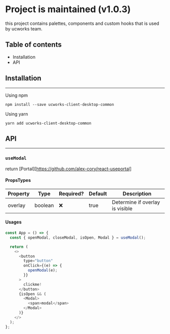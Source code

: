 # Project is maintained (v1.0.3)

this project contains palettes, components and custom hooks that is used by ucworks team.

## Table of contents 
* Installation
* API 

## Installation 
---
Using npm
```
npm install --save ucworks-client-desktop-common
```

Using yarn 
```
yarn add ucworks-client-desktop-common
```

## API
---

### `useModal`
return [Portal][https://github.com/alex-cory/react-useportal]

#### PropsTypes 
|Property|Type|Required?|Default|Description|
|--------|----|---------|-------|-----------|
|overlay|boolean|❌|true|Determine if overlay is visible|

#### Usages
```javascript
const App = () => {
  const { openModal, closeModal, isOpen, Modal } = useModal();

  return (
    <>
      <button
        type="button"
        onClick={(e) => {
          openModal(e);
        }}
      >
        clickme!
      </button>
      {isOpen && (
        <Modal>
          <span>modal</span>
        </Modal>
      )}
    </>
  );
};
```